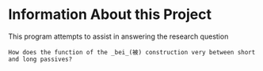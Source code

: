 # Information About this Project

This program attempts to assist in answering the research question

	How does the function of the _bei_(被) construction very between short and long passives?
